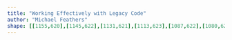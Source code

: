 ```yaml
---
title: "Working Effectively with Legacy Code"
author: "Michael Feathers"
shape: [[1155,620],[1145,622],[1131,621],[1113,623],[1087,622],[1080,624],[1076,628],[1075,653],[1077,685],[1079,693],[1076,722],[1076,759],[1082,871],[1085,899],[1085,933],[1092,1087],[1093,1142],[1098,1228],[1100,1343],[1106,1474],[1110,1638],[1113,1683],[1113,1720],[1118,1773],[1118,1813],[1123,1825],[1128,1827],[1171,1827],[1175,1829],[1181,1829],[1184,1827],[1218,1828],[1227,1826],[1241,1826],[1250,1817],[1248,1807],[1250,1775],[1246,1693],[1243,1676],[1241,1649],[1238,1631],[1233,1614],[1233,1597],[1229,1579],[1230,1544],[1229,1506],[1227,1498],[1228,1464],[1225,1396],[1226,1383],[1224,1357],[1225,1339],[1223,1314],[1223,1173],[1221,1151],[1222,1136],[1220,1109],[1221,1089],[1219,1072],[1219,1033],[1217,1025],[1217,916],[1215,905],[1215,866],[1213,858],[1213,790],[1211,782],[1211,734],[1213,728],[1213,704],[1207,694],[1210,689],[1212,680],[1213,662],[1211,655],[1211,647],[1213,634],[1210,626],[1200,621],[1161,620]]
---
```

